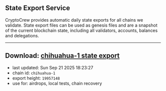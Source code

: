 ## State Export Service
CryptoCrew provides automatic daily state exports for all chains we validate. State export files can be used as genesis files and are a snapshot of the current blockchain state, including all validators, accounts, balances and delegations.

---
**Download: [chihuahua-1 state export](https://dl-eu2.ccvalidators.com/SERVICE/chihuahua/chihuahua-1_export_19957148.json)**
---

- last updated: Sun Sep 21 2025 18:23:27
- chain id: `chihuahua-1`
- export height: `19957148`
- use for: airdrops, local tests, chain recovery
